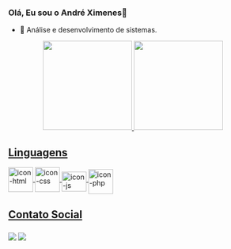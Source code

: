 ### Olá, Eu sou o André Ximenes👋

- 🔭 Análise e desenvolvimento de sistemas.

<div align="center">
  <a href="https://github.com/andximenes">
  <img height="180em" src="https://github-readme-stats.vercel.app/api?username=andximenes&show_icons=true&theme=tokyonight&include_all_commits=true&count_private=true"/>
  <img height="180em" src="https://github-readme-stats.vercel.app/api/top-langs/?username=andximenes&layout=compact&langs_count=7&theme=tokyonight"/>          
</div>

<h2>Linguagens</h2>
<div style="display: inline_block">
  <img align="center" alt="icon-html" height="50" width="50" src="https://cdn.jsdelivr.net/gh/devicons/devicon@latest/icons/html5/html5-original-wordmark.svg" />
  <img align="center" alt="icon-css" height="50" width="50" src="https://cdn.jsdelivr.net/gh/devicons/devicon@latest/icons/css3/css3-original-wordmark.svg" />
  <img align="middle" alt="icon-js" height="40" width="50"  src="https://cdn.jsdelivr.net/gh/devicons/devicon@latest/icons/javascript/javascript-original.svg" />
  <img align="middle" alt="icon-php" height="50" width="50" src="https://cdn.jsdelivr.net/gh/devicons/devicon@latest/icons/php/php-original.svg" />
</div>

<h2>Contato Social</h2>
  
<div> 
  <a href="https://www.linkedin.com/in/andr%C3%A9-ximenes-a14199202/" target="_blank"><img align="middle" src="https://img.shields.io/badge/-LinkedIn-%230077B5?style=for-the-badge&logo=linkedin&logoColor=white" target="_blank"></a>
 <a  href="and1ximenes92@gmail.com"><img align="middle" src="https://img.shields.io/badge/Gmail-D14836?style=for-the-badge&logo=gmail&logoColor=white" target="_blank"></a>
  
  
</div>
